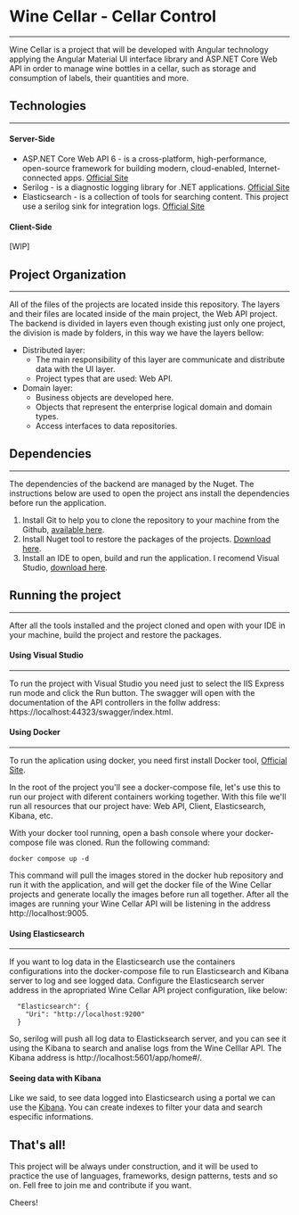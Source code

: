 # Wine Cellar - Cellar Control
___
Wine Cellar is a project that will be developed with Angular technology applying the Angular Material UI interface library and ASP.NET Core Web API in order to manage wine bottles in a cellar, such as storage and consumption of labels, their quantities and more.

## Technologies
___
#### Server-Side
- ASP.NET Core Web API 6 - is a cross-platform, high-performance, open-source framework for building modern, cloud-enabled, Internet-connected apps. [Official Site](https://learn.microsoft.com/en-us/aspnet/core/introduction-to-aspnet-core?view=aspnetcore-6.0)
- Serilog -  is a diagnostic logging library for .NET applications. [Official Site](https://serilog.net/)
- Elasticsearch - is a collection of tools for searching content. This project use a serilog sink for integration logs. [Official Site](https://www.elastic.co/pt/enterprise-search)

#### Client-Side
[WIP]

## Project Organization
___
All of the files of the projects are located inside this repository. The layers and their files are located inside of the main project, the Web API project. 
The backend is divided in layers even though existing just only one project, the division is made by folders, in this way we have the layers bellow:

- Distributed layer:
   - The main responsibility of this layer are communicate and distribute data with the UI layer.
   - Project types that are used: Web API.
- Domain layer: 
  - Business objects are developed here.
  - Objects that represent the enterprise logical domain and domain types.
  - Access interfaces to data repositories.

## Dependencies
___

The dependencies of the backend are managed by the Nuget. The instructions below are used to open the project ans install the dependencies before run the application.

1. Install Git to help you to clone the repository to your machine from the Github, [available here](https://gitforwindows.org/).
2. Install Nuget tool to restore the packages of the projects. [Download here](https://www.nuget.org/downloads).
3. Install an IDE to open, build and run the application. I recomend Visual Studio, [download here](https://visualstudio.microsoft.com/pt-br/downloads/).

## Running the project
___
After all the tools installed and the project cloned and open with your IDE in your machine, build the project and restore the packages.

#### Using Visual Studio
___
To run the project with Visual Studio you need just to select the IIS Express run mode and click the Run button. The swagger will open with the documentation of the API controllers in the follw address: https://localhost:44323/swagger/index.html.

#### Using Docker
___
To run the aplication using docker, you need first install Docker tool, [Official Site](https://www.docker.com/).

In the root of the project you'll see a docker-compose file, let's use this to run our project with diferent containers working together. With this file we'll run all resources that our project have: Web API, Client, Elasticsearch, Kibana, etc.

With your docker tool running, open a bash console where your docker-compose file was cloned. Run the following command:

```
docker compose up -d
```
This command will pull the images stored in the docker hub repository and run it with the application, and will get the docker file of the Wine Cellar projects and generate locally the images before run all together.
After all the images are running your Wine Cellar API will be listening in the address http://localhost:9005.

#### Using Elasticsearch
___
If you want to log data in the Elasticsearch use the containers configurations into the docker-compose file to run Elasticsearch and Kibana server to log and see logged data. Configure the Elasticsearch server address in the apropriated Wine Cellar API project configuration, like below:

```
  "Elasticsearch": {
    "Uri": "http://localhost:9200"
  }
```
So, serilog will push all log data to Elasticksearch server, and you can see it using the Kibana to search and analise logs from the Wine Celllar API. The Kibana address is http://localhost:5601/app/home#/.

#### Seeing data with Kibana

Like we said, to see data logged into Elasticsearch using a portal we can use the [Kibana](https://www.elastic.co/pt/kibana/). You can create indexes to filter your data and search especific informations.

## That's all!

This project will be always under construction, and it will be used to practice the use of languages, frameworks, design patterns, tests and so on. Fell free to join me and contribute if you want.

Cheers!